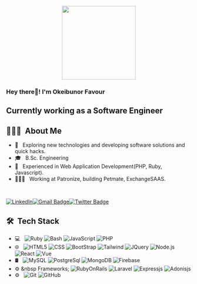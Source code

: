 <p align="center">
  <img src="https://github.com/thompsonemerson/thompsonemerson/raw/master/cover-thompson.png" height="200"/>
</p>

<h3> Hey there👋! I'm Okeibunor Favour</h2>
<h2> Currently working as a Software Engineer </h2>

## 👨🏻‍💻 &nbsp;About Me 

- 🤔 &nbsp; Exploring new technologies and developing software solutions and quick hacks.
- 🎓 &nbsp; B.Sc. Engineering
- 💼 &nbsp; Experienced in Web Application Development(PHP, Ruby, Javascript).
- 👨🏻‍💻 &nbsp; Working at Patronize, building Petmate, ExchangeSAAS. 

<br>

[![LinkedIn](https://img.shields.io/badge/-Okeibunor%20Favour-blue?style=plastic&logo=linkedin&logoColor=white&link=https://www.linkedin.com/in/prathmesh-jadhav-4933ab172/)](https://www.linkedin.com/in/favour-okeibunor/)[![Gmail Badge](https://img.shields.io/badge/-favourokeibunor@gmail.com-c14438?style=flat-square&logo=Gmail&logoColor=white&link=mailto:favourokeibunor@gmail.com)](mailto:favourokeibunor@gmail.com)[![Twitter Badge](https://img.shields.io/badge/-@favourokeibunor?style=flat-square&labelColor=1ca0f1&logo=twitter&logoColor=white&link=https://twitter.com/favourokeibunor)](https://twitter.com/favourokeibunor)


## 🛠 &nbsp;Tech Stack

- 💻 &nbsp;
  ![Ruby](https://img.shields.io/badge/-Ruby-333333?style=flat&logo=ruby)
  ![Bash](https://img.shields.io/badge/-Bash-333333?style=flat&logo=bash&logoColor=007396)
  ![JavaScript](https://img.shields.io/badge/-JavaScript-333333?style=flat&logo=javascript)
  ![PHP](https://img.shields.io/badge/-PHP-333333?style=flat&logo=php)
- 🌐 &nbsp;
  ![HTML5](https://img.shields.io/badge/-HTML5-333333?style=flat&logo=HTML5)
  ![CSS](https://img.shields.io/badge/-CSS-333333?style=flat&logo=CSS3&logoColor=1572B6)
  ![BootStrap](https://img.shields.io/badge/-BootStrap-333333?style=flat&logo=bootstrap&logoColor=1572B6)
  ![Tailwind](https://img.shields.io/badge/-Tailwind-333333?style=flat&logo=tailwind&logoColor=1272B6)
  ![JQuery](https://img.shields.io/badge/-JQuery-333333?style=flat&logo=jquery)
  ![Node.js](https://img.shields.io/badge/-Node.js-333333?style=flat&logo=node.js)
  ![React](https://img.shields.io/badge/-React-333333?style=flat&logo=react)
  ![Vue](https://img.shields.io/badge/-React-333333?style=flat&logo=vue)
- 🛢 &nbsp;
  ![MySQL](https://img.shields.io/badge/-MySQL-333333?style=flat&logo=mysql)
  ![PostgreSql](https://img.shields.io/badge/-MySQL-333333?style=flat&logo=mysql)
  ![MongoDB](https://img.shields.io/badge/-MongoDB-333333?style=flat&logo=mongodb)
  ![Firebase](https://img.shields.io/badge/-Firebase-333333?style=flat&logo=firebase)
- ⚙️ &nbsp Frameworks;
  ![RubyOnRails](https://img.shields.io/badge/-Git-333333?style=flat&logo=ruby)
  ![Laravel](https://img.shields.io/badge/-Git-333333?style=flat&logo=laravel)
  ![Expressjs](https://img.shields.io/badge/-Git-333333?style=flat&logo=express)
  ![Adonisjs](https://img.shields.io/badge/-Git-333333?style=flat&logo=adonis)
- ⚙️ &nbsp;
  ![Git](https://img.shields.io/badge/-Git-333333?style=flat&logo=git)
  ![GitHub](https://img.shields.io/badge/-GitHub-333333?style=flat&logo=github)
  

<br/>

<!--
**Okeibunor/okeibunor** is a ✨ _special_ ✨ repository because its `README.md` (this file) appears on your GitHub profile.

Here are some ideas to get you started:

- 🔭 I’m currently working on Pocket App
- 🌱 I’m currently learning more concepts Cloud Devops, Terraform, Kubernetes.
- 👯 I’m looking to collaborate on awesome projects. Language Agnostic. Especially scripting languages like Javascript, 
- 💬 Ask me about Ruby, Nodejs, MVC, Design Patterns
- 😄 Pronouns: He/Him
- ⚡ Fun fact: Hot water will turn into ice faster than cold water
-->
